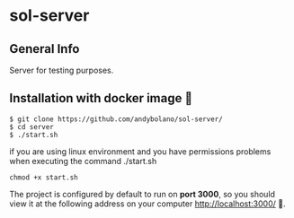 # sol-server

## General Info
Server for testing purposes.

## Installation with docker image 🐋


```
$ git clone https://github.com/andybolano/sol-server/
$ cd server
$ ./start.sh
```
if you are using linux environment and you have permissions problems when executing the command ./start.sh
```
chmod +x start.sh
```

The project is configured by default to run on **port 3000**, so you should view it at the following address on your computer [http://localhost:3000/](http://localhost:3000/) 🏁.